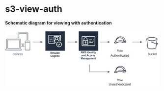 # s3-view-auth

#### Schematic diagram for viewing with authentication

![alt text](https://github.com/mmackenzie-syd/s3-view-auth/blob/master/AWS-upload-scheme-auth.png)
